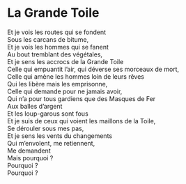 # La Grande Toile  
  
Et je vois les routes qui se fondent  
Sous les carcans de bitume,   
Et je vois les hommes qui se fanent  
Au bout tremblant des végétales,  
Et je sens les accrocs de la Grande Toile  
Celle qui empuantit l’air, qui déverse ses morceaux de mort,  
Celle qui amène les hommes loin de leurs rêves  
Qui les libère mais les emprisonne,  
Celle qui demande pour ne jamais avoir,  
Qui n’a pour tous gardiens que des Masques de Fer  
Aux balles d’argent  
Et les loup-garous sont fous  
Et je suis de ceux qui voient les maillons de la Toile,  
Se dérouler sous mes pas,  
Et je sens les vents du changements  
Qui m’envolent, me retiennent,  
Me demandent   
Mais pourquoi ?  
Pourquoi ?  
Pourquoi ? 